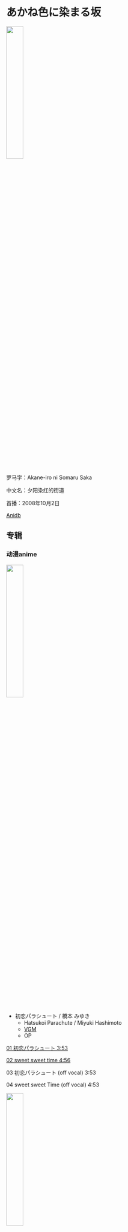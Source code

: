 # あかね色に染まる坂

<img src="/Anime-LRCS/img/あかね色に染まる坂/290015.jpg" width="30%" height="30%" />

罗马字：Akane-iro ni Somaru Saka

中文名：夕阳染红的街道

首播：2008年10月2日

[Anidb](https://anidb.net/anime/6025)

## 专辑

### 动漫anime

<img src="/Anime-LRCS/img/あかね色に染まる坂/57076-1454880773.jpg" width="30%" height="30%" />

* 初恋パラシュート / 橋本 みゆき
  * Hatsukoi Parachute / Miyuki Hashimoto
  * [VGM](https://vgmdb.net/album/57076)
  * OP

[01 初恋パラシュート     3:53](https://github.com/Little-Data/Anime-LRCS/blob/main/2008/%E3%81%82%E3%81%8B%E3%81%AD%E8%89%B2%E3%81%AB%E6%9F%93%E3%81%BE%E3%82%8B%E5%9D%82/%E5%88%9D%E6%81%8B%E3%83%91%E3%83%A9%E3%82%B7%E3%83%A5%E3%83%BC%E3%83%88.lrc)

[02 sweet sweet time     4:56](https://github.com/Little-Data/Anime-LRCS/blob/main/2008/%E3%81%82%E3%81%8B%E3%81%AD%E8%89%B2%E3%81%AB%E6%9F%93%E3%81%BE%E3%82%8B%E5%9D%82/sweet%20sweet%20time.lrc)

03 初恋パラシュート (off vocal)     3:53

04 sweet sweet Time (off vocal)     4:53

<img src="/Anime-LRCS/img/あかね色に染まる坂/57115-1455141761.jpg" width="30%" height="30%" />

* TVアニメ『あかね色に染まる坂』エンディングテーマ キャラクターソングシリーズ / 片桐優姫 (釘宮理恵)
  * TV Anime "Akane-iro ni Somaru Saka" Ending Theme Character Song Series / Yuhi Katagiri (Rie Kugimiya)
  * [VGM](https://vgmdb.net/album/57115)
  * ED01

[01 Sweet Gift  03:44](https://github.com/Little-Data/Anime-LRCS/blob/main/2008/%E3%81%82%E3%81%8B%E3%81%AD%E8%89%B2%E3%81%AB%E6%9F%93%E3%81%BE%E3%82%8B%E5%9D%82/Sweet%20Gift.lrc)

[02 茜色hometown     04:31](https://github.com/Little-Data/Anime-LRCS/blob/main/2008/%E3%81%82%E3%81%8B%E3%81%AD%E8%89%B2%E3%81%AB%E6%9F%93%E3%81%BE%E3%82%8B%E5%9D%82/茜色hometown.lrc)

03 Sweet Gift (instrumental)    03:44

04 茜色hometown (instrumental)  04:31
